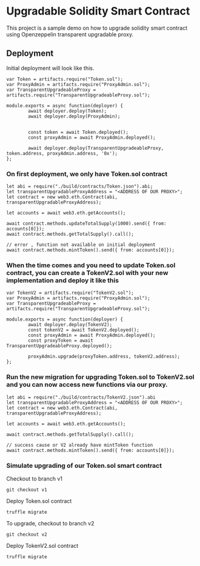 # Upgradable Solidity Smart Contract 
This project is a sample demo on how to upgrade solidity smart contract using Openzeppelin transparent upgradable proxy.

## Deployment
Initial deployment will look like this.

```
var Token = artifacts.require("Token.sol");
var ProxyAdmin = artifacts.require("ProxyAdmin.sol");
var TransparentUpgradeableProxy = artifacts.require("TransparentUpgradeableProxy.sol");

module.exports = async function(deployer) {
        await deployer.deploy(Token);
        await deployer.deploy(ProxyAdmin);
        

        const token = await Token.deployed();
        const proxyAdmin = await ProxyAdmin.deployed();

        await deployer.deploy(TransparentUpgradeableProxy, token.address, proxyAdmin.address, '0x');
};
```

### On first deployment, we only have Token.sol contract

```
let abi = require("./build/contracts/Token.json").abi;
let transparentUpgradableProxyAddress = "<ADDRESS OF OUR PROXY>";
let contract = new web3.eth.Contract(abi, transparentUpgradableProxyAddress);

let accounts = await web3.eth.getAccounts();

await contract.methods.updateTotalSupply(1000).send({ from: accounts[0]});
await contract.methods.getTotalSupply().call();

// error , function not available on initial deployment
await contract.methods.mintToken().send({ from: accounts[0]});
```

### When the time comes and you need to update Token.sol contract, you can create a TokenV2.sol with your new implementation and deploy it like this

```
var TokenV2 = artifacts.require("TokenV2.sol");
var ProxyAdmin = artifacts.require("ProxyAdmin.sol");
var TransparentUpgradeableProxy = artifacts.require("TransparentUpgradeableProxy.sol");

module.exports = async function(deployer) {
        await deployer.deploy(TokenV2);
        const tokenV2 = await TokenV2.deployed();
        const proxyAdmin = await ProxyAdmin.deployed();
        const proxyToken = await TransparentUpgradeableProxy.deployed();
        
        proxyAdmin.upgrade(proxyToken.address, tokenV2.address);
};
```

### Run the new migration for upgrading Token.sol to TokenV2.sol and you can now access new functions via our proxy.

```
let abi = require("./build/contracts/TokenV2.json").abi
let transparentUpgradableProxyAddress = "<ADDRESS OF OUR PROXY>";
let contract = new web3.eth.Contract(abi, transparentUpgradableProxyAddress);

let accounts = await web3.eth.getAccounts();

await contract.methods.getTotalSupply().call();

// success cause or V2 already have mintToken function
await contract.methods.mintToken().send({ from: accounts[0]});
```

### Simulate upgrading of our Token.sol smart contract
Checkout to branch v1

```
git checkout v1
```

Deploy Token.sol contract

```
truffle migrate
```

To upgrade, checkout to branch v2

```
git checkout v2
```

Deploy TokenV2.sol contract
```
truffle migrate
```